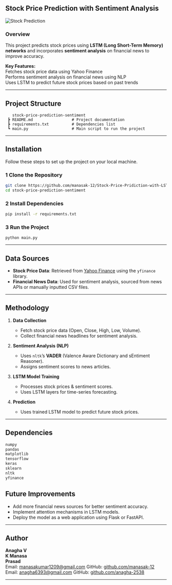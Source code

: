 ## **Stock Price Prediction with Sentiment Analysis**  

![Stock Prediction](https://cdn.analyticsvidhya.com/wp-content/uploads/2021/07/21894download.jpg)  

### Overview  
This project predicts stock prices using **LSTM (Long Short-Term Memory) networks** and incorporates **sentiment analysis** on financial news to improve accuracy.  

**Key Features:**  
 Fetches stock price data using Yahoo Finance  
 Performs sentiment analysis on financial news using NLP  
 Uses LSTM to predict future stock prices based on past trends  

---

## Project Structure
```
   stock-price-prediction-sentiment
 ┣ README.md                 # Project documentation
 ┣ requirements.txt          # Dependencies list
 ┗ main.py                   # Main script to run the project
```

---

## Installation
Follow these steps to set up the project on your local machine.  

### 1️ Clone the Repository
```sh
git clone https://github.com/manasak-12/Stock-Price-Pridiction-with-LSTM-and-Sentiment-analysis
cd stock-price-prediction-sentiment
```

### 2️ Install Dependencies
```sh
pip install -r requirements.txt
```

### 3️ Run the Project 
  ```
  python main.py
  ```

---

##  Data Sources
- **Stock Price Data**: Retrieved from [Yahoo Finance](https://finance.yahoo.com/) using the `yfinance` library.  
- **Financial News Data**: Used for sentiment analysis, sourced from news APIs or manually inputted CSV files.

---

##  Methodology
1. **Data Collection**  
   - Fetch stock price data (Open, Close, High, Low, Volume).  
   - Collect financial news headlines for sentiment analysis.  

2. **Sentiment Analysis (NLP)**  
   - Uses `nltk`’s **VADER** (Valence Aware Dictionary and sEntiment Reasoner).  
   - Assigns sentiment scores to news articles.  

3. **LSTM Model Training**  
   - Processes stock prices & sentiment scores.  
   - Uses LSTM layers for time-series forecasting.  

4. **Prediction**  
   - Uses trained LSTM model to predict future stock prices.  

---

##  Dependencies
```txt
numpy
pandas
matplotlib
tensorflow
keras
sklearn
nltk
yfinance
```

##  Future Improvements
-  Add more financial news sources for better sentiment accuracy.  
-  Implement attention mechanisms in LSTM models.  
-  Deploy the model as a web application using Flask or FastAPI.  

---

##  Author
**Anagha V**  
**K Manasa**  
**Prasad**  
 Email: manasakumar1209@gmail.com 
 GitHub: [github.com/manasak-12](https://github.com/manasak-12)
  Email: anagha6393@gmail.com 
 GitHub: [github.com/anagha-2538](https://github.com/anagha-2538)

---
